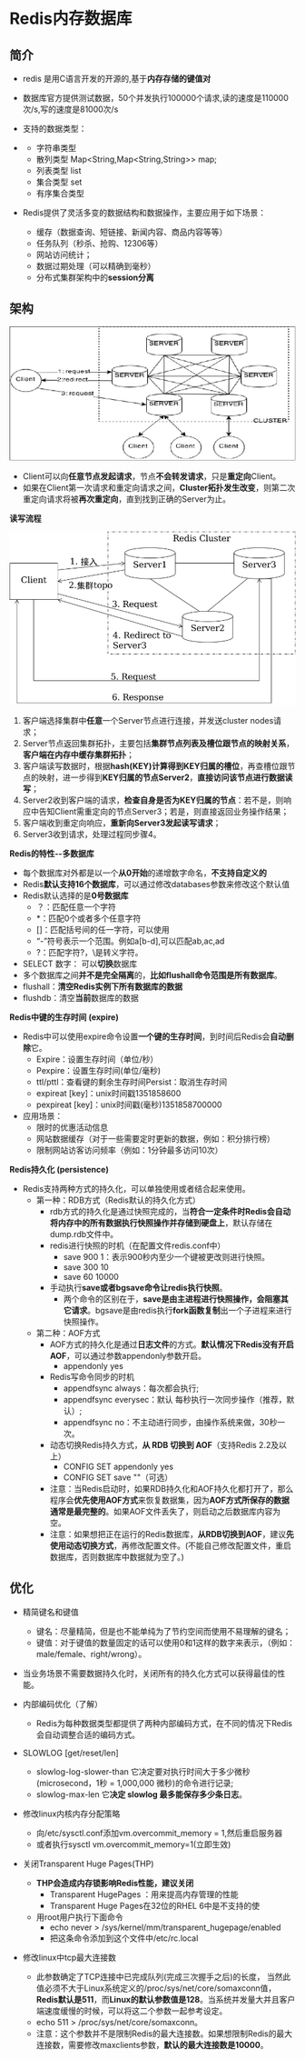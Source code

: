 # Redis内存数据库

## 简介

- redis 是用C语言开发的开源的,基于**内存存储的键值对**
- 数据库官方提供测试数据，50个并发执行100000个请求,读的速度是110000次/s,写的速度是81000次/s
- 支持的数据类型：
- - 字符串类型	
  - 散列类型 Map<String,Map<String,String>> map;	
  - 列表类型 list	
  - 集合类型 set	
  - 有序集合类型

- Redis提供了灵活多变的数据结构和数据操作，主要应用于如下场景：
  - 缓存（数据查询、短链接、新闻内容、商品内容等等）
  - 任务队列（秒杀、抢购、12306等）
  - 网站访问统计；
  - 数据过期处理（可以精确到毫秒）
  - 分布式集群架构中的**session分离**

## 架构

![53](tupian/53.png)

- Client可以向**任意节点发起请求**，节点**不会转发请求**，只是**重定向**Client。
- 如果在Client第一次请求和重定向请求之间，**Cluster拓扑发生改变**，则第二次重定向请求将被**再次重定向**，直到找到正确的Server为止。

**读写流程**

![52](tupian/52.png)

1. 客户端选择集群中**任意**一个Server节点进行连接，并发送cluster nodes请求；
2. Server节点返回集群拓扑，主要包括**集群节点列表及槽位跟节点的映射关系**，**客户端在内存中缓存集群拓扑**；
3.  客户端读写数据时，根据**hash(KEY)计算得到KEY归属的槽位**，再查槽位跟节点的映射，进一步得到**KEY归属的节点Server2**，**直接访问该节点进行数据读写**；
4. Server2收到客户端的请求，**检查自身是否为KEY归属的节点**：若不是，则响应中告知Client需重定向的节点Server3；若是，则直接返回业务操作结果；
5.  客户端收到重定向响应，**重新向Server3发起读写请求**；
6. Server3收到请求，处理过程同步骤4。

**Redis的特性--多数据库**

- 每个数据库对外都是以一个**从0开始**的递增数字命名，**不支持自定义的**
- Redis**默认支持16个数据库**，可以通过修改databases参数来修改这个默认值
- Redis默认选择的是**0号数据库**
  - ？：匹配任意一个字符
  - *：匹配0个或者多个任意字符
  - []：匹配括号间的任一字符，可以使用
  - “-”符号表示一个范围。例如a[b-d],可以匹配ab,ac,ad
  - \?：匹配字符?，\是转义字符。
- SELECT 数字： 可以**切换**数据库
- 多个数据库之间**并不是完全隔离**的，**比如flushall命令范围是所有数据库**。
- flushall：**清空Redis实例下所有数据库的数据**
- flushdb：清空**当前**数据库的数据

**Redis中键的生存时间 (expire)**

- Redis中可以使用expire命令设置**一个键的生存时间**，到时间后Redis会**自动删除**它。
  - Expire：设置生存时间（单位/秒）
  - Pexpire：设置生存时间(单位/毫秒)
  - ttl/pttl：查看键的剩余生存时间Persist：取消生存时间
  - expireat [key]：unix时间戳1351858600
  - pexpireat [key]：unix时间戳(毫秒)1351858700000
- 应用场景：
  - 限时的优惠活动信息
  - 网站数据缓存（对于一些需要定时更新的数据，例如：积分排行榜）
  - 限制网站访客访问频率（例如：1分钟最多访问10次）

**Redis持久化 (persistence)**

- Redis支持两种方式的持久化，可以单独使用或者结合起来使用。
  - 第一种：RDB方式（Redis默认的持久化方式）
    - rdb方式的持久化是通过快照完成的，当**符合一定条件时Redis会自动将内存中的所有数据执行快照操作并存储到硬盘上**，默认存储在dump.rdb文件中。
    - redis进行快照的时机（在配置文件redis.conf中）
      - save 900 1：表示900秒内至少一个键被更改则进行快照。
      - save 300 10
      - save 60 10000
    - 手动执行**save或者bgsave命令让redis执行快照**。
      - 两个命令的区别在于，**save是由主进程进行快照操作，会阻塞其它请求**。bgsave是由redis执行**fork函数复制**出一个子进程来进行快照操作。
  - 第二种：AOF方式
    - AOF方式的持久化是通过**日志文件**的方式。**默认情况下Redis没有开启AOF**，可以通过参数appendonly参数开启。
      - appendonly yes
    - Redis写命令同步的时机
      - appendfsync always：每次都会执行;
      - appendfsync everysec：默认 每秒执行一次同步操作（推荐，默认）;
      - appendfsync no：不主动进行同步，由操作系统来做，30秒一次。
    - 动态切换Redis持久方式，**从 RDB 切换到 AOF**（支持Redis 2.2及以上）
      - CONFIG SET appendonly yes
      - CONFIG SET save ""（可选）
    - 注意：当Redis启动时，如果RDB持久化和AOF持久化都打开了，那么程序会**优先使用AOF方式**来恢复数据集，因为**AOF方式所保存的数据通常是最完整的**。如果AOF文件丢失了，则启动之后数据库内容为空。
    - 注意：如果想把正在运行的Redis数据库，**从RDB切换到AOF**，建议**先使用动态切换方式**，再修改配置文件。(不能自己修改配置文件，重启数据库，否则数据库中数据就为空了。)

## 优化

- 精简键名和键值
  - 键名：尽量精简，但是也不能单纯为了节约空间而使用不易理解的键名；
  - 键值：对于键值的数量固定的话可以使用0和1这样的数字来表示，（例如：male/female、right/wrong）。
- 当业务场景不需要数据持久化时，关闭所有的持久化方式可以获得最佳的性能。
- 内部编码优化（了解）
  - Redis为每种数据类型都提供了两种内部编码方式，在不同的情况下Redis会自动调整合适的编码方式。
- SLOWLOG [get/reset/len]
  - slowlog-log-slower-than 它决定要对执行时间大于多少微秒(microsecond，1秒 = 1,000,000 微秒)的命令进行记录;
  - slowlog-max-len 它**决定 slowlog 最多能保存多少条日志**。

- 修改linux内核内存分配策略
  - 向/etc/sysctl.conf添加vm.overcommit_memory = 1,然后重启服务器
  - 或者执行sysctl vm.overcommit_memory=1(立即生效)

- 关闭Transparent Huge Pages(THP)
  - **THP会造成内存锁影响Redis性能，建议关闭** 
    - Transparent HugePages ：用来提高内存管理的性能
    - Transparent Huge Pages在32位的RHEL 6中是不支持的使
  - 用root用户执行下面命令
    - echo never > /sys/kernel/mm/transparent_hugepage/enabled
    - 把这条命令添加到这个文件中/etc/rc.local

- 修改linux中tcp最大连接数
  - 此参数确定了TCP连接中已完成队列(完成三次握手之后)的长度， 当然此值必须不大于Linux系统定义的/proc/sys/net/core/somaxconn值，**Redis默认是511**，而**Linux的默认参数值是128**。当系统并发量大并且客户端速度缓慢的时候，可以将这二个参数一起参考设定。
  - echo 511 > /proc/sys/net/core/somaxconn。
  - 注意：这个参数并不是限制Redis的最大连接数。如果想限制Redis的最大连接数，需要修改maxclients参数，**默认的最大连接数是10000**。

